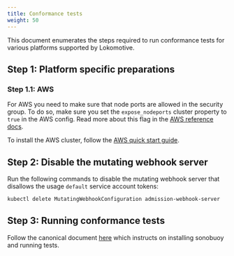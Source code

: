 ```yaml
---
title: Conformance tests
weight: 50
---
```


This document enumerates the steps required to run conformance tests for various platforms supported
by Lokomotive.

## Step 1: Platform specific preparations

### Step 1.1: AWS

For AWS you need to make sure that node ports are allowed in the security group. To do so, make sure
you set the `expose_nodeports` cluster property to `true` in the AWS config. Read more about this
flag in the [AWS reference docs](configuration-reference/platforms/aws.md).

To install the AWS cluster, follow the [AWS quick start guide](quickstarts/aws.md).

## Step 2: Disable the mutating webhook server

Run the following commands to disable the mutating webhook server that disallows the usage `default`
service account tokens:

```bash
kubectl delete MutatingWebhookConfiguration admission-webhook-server
```

## Step 3: Running conformance tests

Follow the canonical document
[here](https://github.com/cncf/k8s-conformance/blob/master/instructions.md) which instructs on
installing sonobuoy and running tests.

